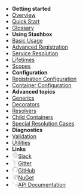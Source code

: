 - **Getting started**
- [Overview](getting-started/overview)
- [Quick Start](getting-started/quick-start)
- [Glossary](_glossary)
- **Using Stashbox**
- [Basic Usage](usage/basics)
- [Advanced Registration](usage/advanced-registration)
- [Service Resolution](usage/service-resolution)
- [Lifetimes](usage/lifetimes)
- [Scopes](usage/scopes)
- **Configuration**
- [Registration Configuration](configuration/registration-configuration)
- [Container Configuration](configuration/container-configuration)
- **Advanced topics**
- [Generics](advanced/generics)
- [Decorators](advanced/decorators)
- [Resolvers](advanced/resolvers)
- [Child Containers](advanced/child-containers)
- [Special Resolution Cases](advanced/special-resolution-cases)
- **Diagnostics**
- [Validation](diagnostics/validation)
- [Utilities](diagnostics/utilities)
- **Links**
- [<img src="assets/images/slack.svg" alt="Slack" width=16>Slack](https://3vj.short.gy/stashbox-slack)
- [<img src="assets/images/gitter.svg" alt="Gitter" width=16>Gitter](https://gitter.im/z4kn4fein/stashbox)
- [<img src="assets/images/github.svg" alt="GitHub" width=16>GitHub](https://github.com/z4kn4fein/stashbox)
- [<img src="assets/images/nuget.svg" alt="NuGet" width=16>NuGet](https://www.nuget.org/packages/Stashbox/)
- [<img src="assets/images/api.svg" alt="API" width=16>API Documentation](https://www.fuget.org/packages/Stashbox/)